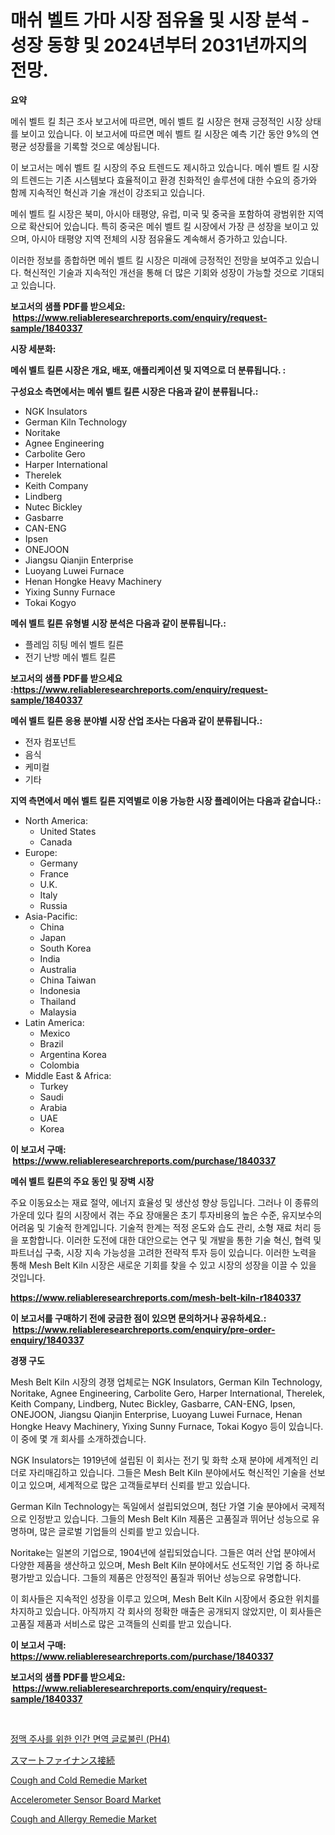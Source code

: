 <p><h1>매쉬 벨트 가마 시장 점유율 및 시장 분석 - 성장 동향 및 2024년부터 2031년까지의 전망.</h1></p><p><strong>요약</strong></p>
<p><p>메쉬 벨트 킬 최근 조사 보고서에 따르면, 메쉬 벨트 킬 시장은 현재 긍정적인 시장 상태를 보이고 있습니다. 이 보고서에 따르면 메쉬 벨트 킬 시장은 예측 기간 동안 9%의 연평균 성장률을 기록할 것으로 예상됩니다.</p><p>이 보고서는 메쉬 벨트 킬 시장의 주요 트렌드도 제시하고 있습니다. 메쉬 벨트 킬 시장의 트렌드는 기존 시스템보다 효율적이고 환경 친화적인 솔루션에 대한 수요의 증가와 함께 지속적인 혁신과 기술 개선이 강조되고 있습니다.</p><p>메쉬 벨트 킬 시장은 북미, 아시아 태평양, 유럽, 미국 및 중국을 포함하여 광범위한 지역으로 확산되어 있습니다. 특히 중국은 메쉬 벨트 킬 시장에서 가장 큰 성장을 보이고 있으며, 아시아 태평양 지역 전체의 시장 점유율도 계속해서 증가하고 있습니다.</p><p>이러한 정보를 종합하면 메쉬 벨트 킬 시장은 미래에 긍정적인 전망을 보여주고 있습니다. 혁신적인 기술과 지속적인 개선을 통해 더 많은 기회와 성장이 가능할 것으로 기대되고 있습니다.</p></p>
<p><strong>보고서의 샘플 PDF를 받으세요: &nbsp;<a href="https://www.reliableresearchreports.com/enquiry/request-sample/1840337">https://www.reliableresearchreports.com/enquiry/request-sample/1840337</a></strong></p>
<p><strong>시장 세분화:</strong></p>
<p><strong> 메쉬 벨트 킬른 시장은 개요, 배포, 애플리케이션 및 지역으로 더 분류됩니다. :</strong></p>
<p><strong>구성요소 측면에서는 메쉬 벨트 킬른 시장은 다음과 같이 분류됩니다.:</strong></p>
<p><ul><li>NGK Insulators</li><li>German Kiln Technology</li><li>Noritake</li><li>Agnee Engineering</li><li>Carbolite Gero</li><li>Harper International</li><li>Therelek</li><li>Keith Company</li><li>Lindberg</li><li>Nutec Bickley</li><li>Gasbarre</li><li>CAN-ENG</li><li>Ipsen</li><li>ONEJOON</li><li>Jiangsu Qianjin Enterprise</li><li>Luoyang Luwei Furnace</li><li>Henan Hongke Heavy Machinery</li><li>Yixing Sunny Furnace</li><li>Tokai Kogyo</li></ul></p>
<p><strong> 메쉬 벨트 킬른 유형별 시장 분석은 다음과 같이 분류됩니다.:</strong></p>
<p><ul><li>플레임 히팅 메쉬 벨트 킬른</li><li>전기 난방 메쉬 벨트 킬른</li></ul></p>
<p><strong>보고서의 샘플 PDF를 받으세요 :<a href="https://www.reliableresearchreports.com/enquiry/request-sample/1840337">https://www.reliableresearchreports.com/enquiry/request-sample/1840337</a></strong></p>
<p><strong> 메쉬 벨트 킬른 응용 분야별 시장 산업 조사는 다음과 같이 분류됩니다.:</strong></p>
<p><ul><li>전자 컴포넌트</li><li>음식</li><li>케미컬</li><li>기타</li></ul></p>
<p><strong>지역 측면에서 메쉬 벨트 킬른 지역별로 이용 가능한 시장 플레이어는 다음과 같습니다.:</strong></p>
<p><ul>
    <li>
        North America:
        <ul>
            <li>United States</li>
            <li>Canada</li>
        </ul>
    </li>
    <li>
        Europe:
        <ul>
            <li>Germany</li>
            <li>France</li>
            <li>U.K.</li>
            <li>Italy</li>
            <li>Russia</li>
        </ul>
    </li>
    <li>
        Asia-Pacific:
        <ul>
            <li>China</li>
            <li>Japan</li>
            <li>South Korea</li>
            <li>India</li>
            <li>Australia</li>
            <li>China Taiwan</li>
            <li>Indonesia</li>
            <li>Thailand</li>
            <li>Malaysia</li>
        </ul>
    </li>
    <li>
        Latin America:
        <ul>
            <li>Mexico</li>
            <li>Brazil</li>
            <li>Argentina Korea</li>
            <li>Colombia</li>
        </ul>
    </li>
    <li>
        Middle East & Africa:
        <ul>
            <li>Turkey</li>
            <li>Saudi</li>
            <li>Arabia</li>
            <li>UAE</li>
            <li>Korea</li>
        </ul>
    </li>
    </ul></p>
<p><strong>이 보고서 구매: &nbsp;<a href="https://www.reliableresearchreports.com/purchase/1840337">https://www.reliableresearchreports.com/purchase/1840337</a></strong></p>
<p><strong>메쉬 벨트 킬른의 주요 동인 및 장벽 시장</strong></p>
<p><p>주요 이동요소는 재료 절약, 에너지 효율성 및 생산성 향상 등입니다. 그러나 이 종류의 가운데 있다 킬의 시장에서 겪는 주요 장애물은 초기 투자비용의 높은 수준, 유지보수의 어려움 및 기술적 한계입니다. 기술적 한계는 적정 온도와 습도 관리, 소형 재료 처리 등을 포함합니다. 이러한 도전에 대한 대안으로는 연구 및 개발을 통한 기술 혁신, 협력 및 파트너십 구축, 시장 지속 가능성을 고려한 전략적 투자 등이 있습니다. 이러한 노력을 통해 Mesh Belt Kiln 시장은 새로운 기회를 찾을 수 있고 시장의 성장을 이끌 수 있을 것입니다.</p></p>
<p><strong><a href="https://www.reliableresearchreports.com/mesh-belt-kiln-r1840337">https://www.reliableresearchreports.com/mesh-belt-kiln-r1840337</a></strong></p>
<p><strong>이 보고서를 구매하기 전에 궁금한 점이 있으면 문의하거나 공유하세요.: &nbsp;<a href="https://www.reliableresearchreports.com/enquiry/pre-order-enquiry/1840337">https://www.reliableresearchreports.com/enquiry/pre-order-enquiry/1840337</a></strong></p>
<p><strong>경쟁 구도</strong></p>
<p><p>Mesh Belt Kiln 시장의 경쟁 업체로는 NGK Insulators, German Kiln Technology, Noritake, Agnee Engineering, Carbolite Gero, Harper International, Therelek, Keith Company, Lindberg, Nutec Bickley, Gasbarre, CAN-ENG, Ipsen, ONEJOON, Jiangsu Qianjin Enterprise, Luoyang Luwei Furnace, Henan Hongke Heavy Machinery, Yixing Sunny Furnace, Tokai Kogyo 등이 있습니다. 이 중에 몇 개 회사를 소개하겠습니다.</p><p>NGK Insulators는 1919년에 설립된 이 회사는 전기 및 화학 소재 분야에 세계적인 리더로 자리매김하고 있습니다. 그들은 Mesh Belt Kiln 분야에서도 혁신적인 기술을 선보이고 있으며, 세계적으로 많은 고객들로부터 신뢰를 받고 있습니다.</p><p>German Kiln Technology는 독일에서 설립되었으며, 첨단 가열 기술 분야에서 국제적으로 인정받고 있습니다. 그들의 Mesh Belt Kiln 제품은 고품질과 뛰어난 성능으로 유명하며, 많은 글로벌 기업들의 신뢰를 받고 있습니다.</p><p>Noritake는 일본의 기업으로, 1904년에 설립되었습니다. 그들은 여러 산업 분야에서 다양한 제품을 생산하고 있으며, Mesh Belt Kiln 분야에서도 선도적인 기업 중 하나로 평가받고 있습니다. 그들의 제품은 안정적인 품질과 뛰어난 성능으로 유명합니다.</p><p>이 회사들은 지속적인 성장을 이루고 있으며, Mesh Belt Kiln 시장에서 중요한 위치를 차지하고 있습니다. 아직까지 각 회사의 정확한 매출은 공개되지 않았지만, 이 회사들은 고품질 제품과 서비스로 많은 고객들의 신뢰를 받고 있습니다.</p></p>
<p><strong>이 보고서 구매: &nbsp; <a href="https://www.reliableresearchreports.com/purchase/1840337">https://www.reliableresearchreports.com/purchase/1840337</a></strong></p>
<p><strong>보고서의 샘플 PDF를 받으세요: &nbsp;<a href="https://www.reliableresearchreports.com/enquiry/request-sample/1840337">https://www.reliableresearchreports.com/enquiry/request-sample/1840337</a></strong><strong></strong></p>
<p>&nbsp;</p>
<p><p><a href="https://github.com/LoganRew1964/Market-Research-Report-List-1/blob/main/6185584102980.md">정맥 주사를 위한 인간 면역 글로불린 (PH4)</a></p><p><a href="https://github.com/AaronVargas43/Market-Research-Report-List-2/blob/main/9460407108295.md">スマートファイナンス接続</a></p><p><a href="https://github.com/julyju69/Market-Research-Report-List-3/blob/main/cough-and-cold-remedie-market.md">Cough and Cold Remedie Market</a></p><p><a href="https://issuu.com/reportprime-2/docs/accelerometer-sensor-board-market-size-2030.pptx">Accelerometer Sensor Board Market</a></p><p><a href="https://github.com/nathandecarvalho/Market-Research-Report-List-3/blob/main/cough-and-allergy-remedie-market.md">Cough and Allergy Remedie Market</a></p></p>